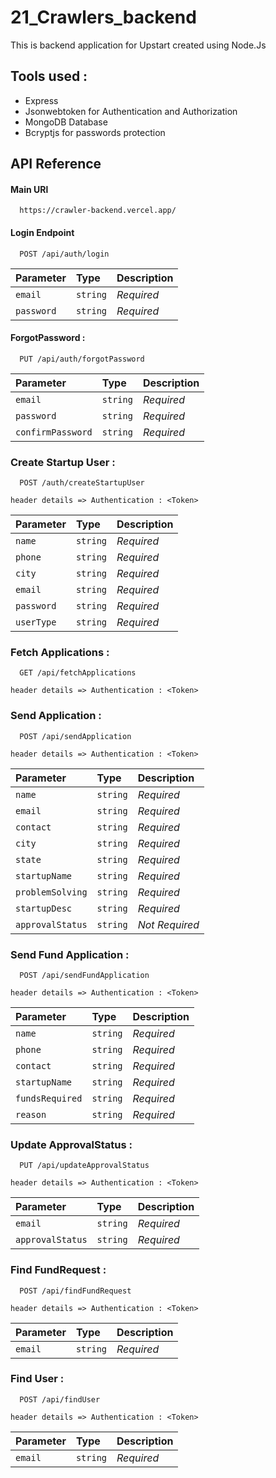 # 21_Crawlers_backend

This is backend application for Upstart created using Node.Js

## Tools used :
- Express
- Jsonwebtoken for Authentication and Authorization
- MongoDB Database
- Bcryptjs for passwords protection

## API Reference
#### Main URl 
```http
  https://crawler-backend.vercel.app/
```

#### Login Endpoint

```http
  POST /api/auth/login
```

| Parameter | Type     | Description                |
| :-------- | :------- | :------------------------- |
| `email` | `string` | *Required* |
| `password` | `string` | *Required* |


#### ForgotPassword :

```http
  PUT /api/auth/forgotPassword
```

| Parameter | Type     | Description                |
| :-------- | :------- | :------------------------- |
| `email` | `string` | *Required* |
| `password` | `string` | *Required* |
| `confirmPassword` | `string` | *Required* |


### Create Startup User :

```http
  POST /auth/createStartupUser
```

```
header details => Authentication : <Token>
```

| Parameter | Type     | Description                |
| :-------- | :------- | :------------------------- |
| `name` | `string` | *Required* |
| `phone` | `string` | *Required* |
| `city` | `string` | *Required* |
| `email` | `string` | *Required* |
| `password` | `string` | *Required* |
| `userType` | `string` | *Required* |

### Fetch Applications :

```http
  GET /api/fetchApplications
```

```
header details => Authentication : <Token>
```

### Send Application :
```http
  POST /api/sendApplication
```

```
header details => Authentication : <Token>
```

| Parameter | Type     | Description                |
| :-------- | :------- | :------------------------- |
| `name` | `string` | *Required* |
| `email` | `string` | *Required* |
| `contact` | `string` | *Required* |
| `city` | `string` | *Required* |
| `state` | `string` | *Required* |
| `startupName` | `string` | *Required* |
| `problemSolving` | `string` | *Required* |
| `startupDesc` | `string` | *Required* |
| `approvalStatus` | `string` | *Not Required* |

### Send Fund Application :
```http
  POST /api/sendFundApplication
```

```
header details => Authentication : <Token>
```

| Parameter | Type     | Description                |
| :-------- | :------- | :------------------------- |
| `name` | `string` | *Required* |
| `phone` | `string` | *Required* |
| `contact` | `string` | *Required* |
| `startupName` | `string` | *Required* |
| `fundsRequired` | `string` | *Required* |
| `reason` | `string` | *Required* |

### Update ApprovalStatus :
```http
  PUT /api/updateApprovalStatus
```

```
header details => Authentication : <Token>
```

| Parameter | Type     | Description                |
| :-------- | :------- | :------------------------- |
| `email` | `string` | *Required* |
| `approvalStatus` | `string` | *Required* |

### Find FundRequest :
```http
  POST /api/findFundRequest
```

```
header details => Authentication : <Token>
```

| Parameter | Type     | Description                |
| :-------- | :------- | :------------------------- |
| `email` | `string` | *Required* |

### Find User :
```http
  POST /api/findUser
```

```
header details => Authentication : <Token>
```

| Parameter | Type     | Description                |
| :-------- | :------- | :------------------------- |
| `email` | `string` | *Required* |